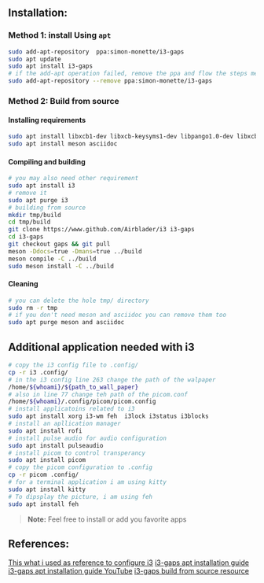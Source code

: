 ## Installation:
### **Method 1**: install Using `apt`
 
```bash 
sudo add-apt-repository  ppa:simon-monette/i3-gaps
sudo apt update 
sudo apt install i3-gaps
# if the add-apt operation failed, remove the ppa and flow the steps mentioned in the Method2 
sudo add-apt-repository --remove ppa:simon-monette/i3-gaps
```
### **Method 2**: Build from source 
#### Installing requirements  
```bash 
sudo apt install libxcb1-dev libxcb-keysyms1-dev libpango1.0-dev libxcb-util0-dev libxcb-icccm4-dev libyajl-dev libstartup-notification0-dev libxcb-randr0-dev libev-dev libxcb-cursor-dev libxcb-xinerama0-dev libxcb-xkb-dev libxkbcommon-dev libxkbcommon-x11-dev autoconf xutils-dev libxcb-xrm-dev libxcb-shape0-dev  libtool automake
sudo apt install meson asciidoc
```
#### Compiling and building   
```bash
# you may also need other requirement 
sudo apt install i3 
# remove it 
sudo apt purge i3 
# building from source 
mkdir tmp/build 
cd tmp/build
git clone https://www.github.com/Airblader/i3 i3-gaps
cd i3-gaps
git checkout gaps && git pull
meson -Ddocs=true -Dmans=true ../build
meson compile -C ../build
sudo meson install -C ../build
```
#### Cleaning    
```bash
# you can delete the hole tmp/ directory 
sudo rm -r tmp 
# if you don't need meson and asciidoc you can remove them too 
sudo apt purge meson and asciidoc 
```
## Additional application needed with i3
```bash 
# copy the i3 config file to .config/
cp -r i3 .config/
# in the i3 config line 263 change the path of the walpaper 
/home/${whoami}/${path_to_wall_paper}
# also in line 77 change teh path of the picom.conf 
/home/${whoami}/.config/picom/picom.config 
# install applicatoins related to i3
sudo apt install xorg i3-wm feh  i3lock i3status i3blocks 
# install an apllication manager 
sudo apt install rofi
# install pulse audio for audio configuration 
sudo apt install pulseaudio 
# install picom to control transperancy 
sudo apt install picom
# copy the picom configuration to .config 
cp -r picom .config/ 
# for a terminal application i am using kitty 
sudo apt install kitty 
# To dipsplay the picture, i am using feh 
sudo apt install feh 
```
> **Note:**
> Feel free to install or add you favorite apps 
## References: 

[This what i used as reference to configure i3](https://www.youtube.com/watch?v=j1I63wGcvU4&list=PL0rXAycsylvXxyPDT5kGQ5MiHcqrZWv69)
[i3-gaps apt installation guide](https://github.com/Airblader/i3/wiki/Installation)
[i3-gaps apt installation guide YouTube](https://www.youtube.com/watch?v=6MYCU8uaU2w)
[i3-gaps build from source resource](https://askubuntu.com/questions/1415720/ubuntu-22-04-jammy-jellyfish-cannot-install-i3-gaps)